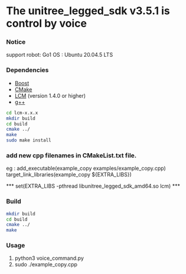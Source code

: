 # The unitree_legged_sdk v3.5.1 is control by voice

### Notice
support robot: Go1
OS : Ubuntu 20.04.5 LTS

### Dependencies
* [Boost](https://github.com/Raviteja-T/Unitree-Go1-Voice-Control/blob/main/Dependencies/install%20Boost.pdf)
* [CMake](https://github.com/Raviteja-T/Unitree-Go1-Voice-Control/blob/main/Dependencies/CMake%20install.pdf)
* [LCM](https://lcm-proj.github.io) (version 1.4.0 or higher)
* [g++](https://github.com/Raviteja-T/Unitree-Go1-Voice-Control/blob/main/Dependencies/G%2B%2B%20install.pdf)

```bash
cd lcm-x.x.x
mkdir build
cd build
cmake ../
make
sudo make install
```
### add new cpp filenames in CMakeList.txt file.
eg : add_executable(example_copy examples/example_copy.cpp)
     target_link_libraries(example_copy ${EXTRA_LIBS})
     
*** set(EXTRA_LIBS -pthread libunitree_legged_sdk_amd64.so lcm) ***


### Build
```bash
mkdir build
cd build
cmake ../
make
```

### Usage
1. python3 voice_command.py
2. sudo ./example_copy.cpp

